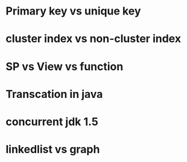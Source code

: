 # Primary key vs unique key
# cluster index vs non-cluster index
# SP vs View vs function
# Transcation in java
# concurrent jdk 1.5
# linkedlist vs graph
